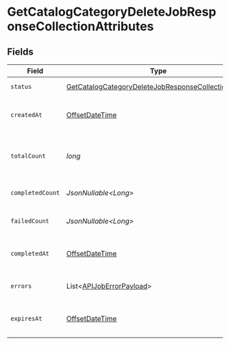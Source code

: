 # GetCatalogCategoryDeleteJobResponseCollectionAttributes


## Fields

| Field                                                                                                                                 | Type                                                                                                                                  | Required                                                                                                                              | Description                                                                                                                           | Example                                                                                                                               |
| ------------------------------------------------------------------------------------------------------------------------------------- | ------------------------------------------------------------------------------------------------------------------------------------- | ------------------------------------------------------------------------------------------------------------------------------------- | ------------------------------------------------------------------------------------------------------------------------------------- | ------------------------------------------------------------------------------------------------------------------------------------- |
| `status`                                                                                                                              | [GetCatalogCategoryDeleteJobResponseCollectionStatus](../../models/components/GetCatalogCategoryDeleteJobResponseCollectionStatus.md) | :heavy_check_mark:                                                                                                                    | Status of the asynchronous job.                                                                                                       | processing                                                                                                                            |
| `createdAt`                                                                                                                           | [OffsetDateTime](https://docs.oracle.com/javase/8/docs/api/java/time/OffsetDateTime.html)                                             | :heavy_check_mark:                                                                                                                    | The date and time the job was created in ISO 8601 format (YYYY-MM-DDTHH:MM:SS.mmmmmm).                                                | 2022-11-08T00:00:00+00:00                                                                                                             |
| `totalCount`                                                                                                                          | *long*                                                                                                                                | :heavy_check_mark:                                                                                                                    | The total number of operations to be processed by the job. See `completed_count` for the job's current progress.                      | 10                                                                                                                                    |
| `completedCount`                                                                                                                      | *JsonNullable\<Long>*                                                                                                                 | :heavy_minus_sign:                                                                                                                    | The total number of operations that have been completed by the job.                                                                   | 9                                                                                                                                     |
| `failedCount`                                                                                                                         | *JsonNullable\<Long>*                                                                                                                 | :heavy_minus_sign:                                                                                                                    | The total number of operations that have failed as part of the job.                                                                   | 1                                                                                                                                     |
| `completedAt`                                                                                                                         | [OffsetDateTime](https://docs.oracle.com/javase/8/docs/api/java/time/OffsetDateTime.html)                                             | :heavy_minus_sign:                                                                                                                    | Date and time the job was completed in ISO 8601 format (YYYY-MM-DDTHH:MM:SS.mmmmmm).                                                  | 2022-11-08T00:00:00+00:00                                                                                                             |
| `errors`                                                                                                                              | List\<[APIJobErrorPayload](../../models/components/APIJobErrorPayload.md)>                                                            | :heavy_minus_sign:                                                                                                                    | Array of errors encountered during the processing of the job.                                                                         |                                                                                                                                       |
| `expiresAt`                                                                                                                           | [OffsetDateTime](https://docs.oracle.com/javase/8/docs/api/java/time/OffsetDateTime.html)                                             | :heavy_minus_sign:                                                                                                                    | Date and time the job expires in ISO 8601 format (YYYY-MM-DDTHH:MM:SS.mmmmmm).                                                        | 2022-11-08T00:00:00+00:00                                                                                                             |